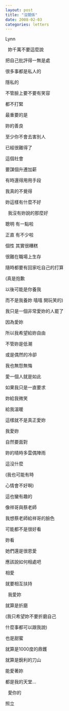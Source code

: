 ```yaml
---
layout: post
title: "沒關係"
date: 2008-02-03
categories: letters
---
```



Lynn

 
妳千萬不要這麼說


把自己批評得一無是處


很多事都是私人的


隱私的


不管臉上要不要有笑容


都不打緊


最重要的是


妳的善良


至少你不會去害別人


已經很難得了


這個社會


要謀個升遷加薪


有時還得用用手段


我真的不覺得


妳這樣有什麼不好


 
我沒有妳說的那麼好


聰明 有一點啦


正直 有不少啦


個性 其實很糟糕


很難在職場上生存


隨時都要有回家吃自己的打算


(真是抱歉


以後可能是你養我


而不是我養妳 嘻嘻 開玩笑的)


我只是一個非常愛妳的人罷了


因為愛妳


所以我希望給妳自由


不管妳是低潮


或是偶然的冷卻


我也無怨無悔


愛一個人就是如此


如果我只是一直要求


妳給我微笑


給我溫暖


這樣就不是真正愛妳


我愛妳


自然要面對


妳的晴時多雲偶陣雨


這沒什麼


(我也可能有時


心情會不好啊)


這也蠻有趣的


像祥哥與蔡老師


我想蔡老師給祥哥的臉色


可能都不是很好看


妳看


她們還是很恩愛


應該說如何相處吧


相愛


就要相互扶持


 
我愛妳


就算是折磨


(我只希望妳不要折磨自己


什麼事都可以跟我說)


也是甜蜜


就算是1000度的鼎鑊


就算是銳利的刀山


能愛著妳


都是我的天堂...

 
愛你的

照立
